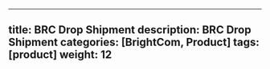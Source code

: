 ---
title: BRC Drop Shipment
description: BRC Drop Shipment
categories: [BrightCom, Product]
tags: [product]
weight: 12
----

